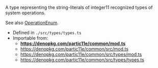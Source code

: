 A type representing the string-literals of integer11 recognized types of system operations.

See also [OperationEnum](constants?id=operationenum).

- Defined in `./src/types/types.ts`
- Importable from:
  - **https://denopkg.com/partic11e/common/mod.ts**
  - https://denopkg.com/partic11e/common/src/mod.ts
  - https://denopkg.com/partic11e/common/src/types/mod.ts
  - https://denopkg.com/partic11e/common/src/types/types.ts